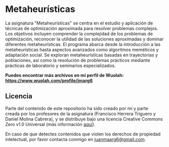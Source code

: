 # Metaheurísticas

La asignatura "Metaheurísticas" se centra en el estudio y aplicación de técnicas de optimización aproximada para resolver problemas complejos. Los objetivos incluyen comprender la complejidad de los problemas de optimización, reconocer la utilidad de las soluciones aproximadas y dominar diferentes metaheurísticas. El programa abarca desde la introducción a las metaheurísticas hasta aspectos avanzados como algoritmos meméticos y adaptación social. Se exploran metaheurísticas basadas en trayectorias y poblaciones, así como la resolución de problemas prácticos mediante prácticas de laboratorio y seminarios especializados.

**Puedes encontrar más archivos en mi perfil de Wuolah: https://www.wuolah.com/profile/jmarg6**

## Licencia

Parte del contenido de este repositorio ha sido creado por mí y parte creada por los profesores de la asignatura (Francisco Herrera Triguero y Daniel Molina Cabrera), y se distribuye bajo una licencia Creative Commons Zero v1.0 Universal (más información [aquí](https://github.com/juanmaarg6/MH/blob/main/LICENSE)).

En caso de que detectes contenidos que violen los derechos de propiedad intelectual, por favor contacta conmigo en juanmaarg6@gmail.com.
